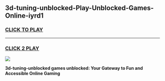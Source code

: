 
## 3d-tuning-unblocked-Play-Unblocked-Games-Online-iyrd1
<h3>
<a href="https://premium76.site?title=3d-tuning-unblocked&ref=25A">CLICK TO PLAY</a></h3>
<hr>

<h3>
<a href="https://premium76.site?title=3d-tuning-unblocked&ref=25A">CLICK 2 PLAY</a>
  
</h3>

<a href="https://premium76.site?title=3d-tuning-unblocked&ref=25A"><img src="https://clearcache.store/games.png"></a>


**3d-tuning-unblocked games unblocked: Your Gateway to Fun and Accessible Online Gaming**
